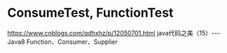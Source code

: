 # ConsumeTest, FunctionTest
https://www.cnblogs.com/qdhxhz/p/12050701.html
java代码之美（15）---Java8 Function、Consumer、Supplier